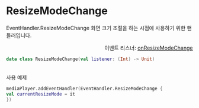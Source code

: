# ResizeModeChange

EventHandler.ResizeModeChange 화면 크기 조절을 하는 시점에 사용하기 위한 핸들러입니다.

<div align="right">
이벤트 리스너: <a href="../event_listeners/on_resize_mode_change.md">onResizeModeChange</a>
</div>

```kotlin
data class ResizeModeChange(val listener: (Int) -> Unit)
```

\
사용 예제
```kotlin
mediaPlayer.addEventHandler(EventHandler.ResizeModeChange {
val currentResizeMode = it
})
```
